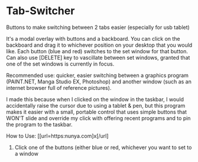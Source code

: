 # Tab-Switcher
Buttons to make switching between 2 tabs easier (especially for usb tablet)

It's a modal overlay with buttons and a backboard. You can click on the backboard and drag it to whichever position on your desktop that you would like. Each button (blue and red) switches to the set window for that button. Can also use \[DELETE] key to vascillate between set windows, granted that one of the set windows is currently in focus.

Recommended use: quicker, easier switching between a graphics program (PAINT.NET, Manga Studio EX, Photoshop) and another window (such as an internet browser full of reference pictures). 

I made this because when I clicked on the window in the taskbar, I would accidentally raise the cursor due to using a tablet & pen, but this program makes it easier with a small, portable control that uses simple buttons that WON'T slide and override my click with offering recent programs and to pin the program to the taskbar.

How to Use:
\[[url=https:nunya.com]x[/url]
1. Click one of the buttons (either blue or red, whichever you want to set to a window
